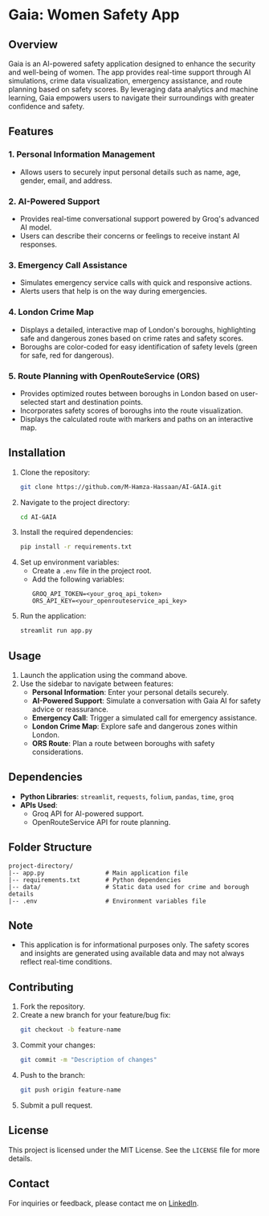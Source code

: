 # Gaia: Women Safety App

## Overview
Gaia is an AI-powered safety application designed to enhance the security and well-being of women. The app provides real-time support through AI simulations, crime data visualization, emergency assistance, and route planning based on safety scores. By leveraging data analytics and machine learning, Gaia empowers users to navigate their surroundings with greater confidence and safety.

## Features

### 1. **Personal Information Management**
- Allows users to securely input personal details such as name, age, gender, email, and address.

### 2. **AI-Powered Support**
- Provides real-time conversational support powered by Groq's advanced AI model.
- Users can describe their concerns or feelings to receive instant AI responses.

### 3. **Emergency Call Assistance**
- Simulates emergency service calls with quick and responsive actions.
- Alerts users that help is on the way during emergencies.

### 4. **London Crime Map**
- Displays a detailed, interactive map of London's boroughs, highlighting safe and dangerous zones based on crime rates and safety scores.
- Boroughs are color-coded for easy identification of safety levels (green for safe, red for dangerous).

### 5. **Route Planning with OpenRouteService (ORS)**
- Provides optimized routes between boroughs in London based on user-selected start and destination points.
- Incorporates safety scores of boroughs into the route visualization.
- Displays the calculated route with markers and paths on an interactive map.

## Installation

1. Clone the repository:
   ```bash
   git clone https://github.com/M-Hamza-Hassaan/AI-GAIA.git
   ```
2. Navigate to the project directory:
   ```bash
   cd AI-GAIA
   ```
3. Install the required dependencies:
   ```bash
   pip install -r requirements.txt
   ```
4. Set up environment variables:
   - Create a `.env` file in the project root.
   - Add the following variables:
     ```
     GROQ_API_TOKEN=<your_groq_api_token>
     ORS_API_KEY=<your_openrouteservice_api_key>
     ```
5. Run the application:
   ```bash
   streamlit run app.py
   ```

## Usage

1. Launch the application using the command above.
2. Use the sidebar to navigate between features:
   - **Personal Information**: Enter your personal details securely.
   - **AI-Powered Support**: Simulate a conversation with Gaia AI for safety advice or reassurance.
   - **Emergency Call**: Trigger a simulated call for emergency assistance.
   - **London Crime Map**: Explore safe and dangerous zones within London.
   - **ORS Route**: Plan a route between boroughs with safety considerations.

## Dependencies

- **Python Libraries**: `streamlit`, `requests`, `folium`, `pandas`, `time`, `groq`
- **APIs Used**:
  - Groq API for AI-powered support.
  - OpenRouteService API for route planning.

## Folder Structure

```
project-directory/
|-- app.py                 # Main application file
|-- requirements.txt       # Python dependencies
|-- data/                  # Static data used for crime and borough details
|-- .env                   # Environment variables file
```

## Note

- This application is for informational purposes only. The safety scores and insights are generated using available data and may not always reflect real-time conditions.

## Contributing

1. Fork the repository.
2. Create a new branch for your feature/bug fix:
   ```bash
   git checkout -b feature-name
   ```
3. Commit your changes:
   ```bash
   git commit -m "Description of changes"
   ```
4. Push to the branch:
   ```bash
   git push origin feature-name
   ```
5. Submit a pull request.

## License

This project is licensed under the MIT License. See the `LICENSE` file for more details.

## Contact

For inquiries or feedback, please contact me on [LinkedIn](https://www.linkedin.com/in/muhammad-hamza-hassaan/).

